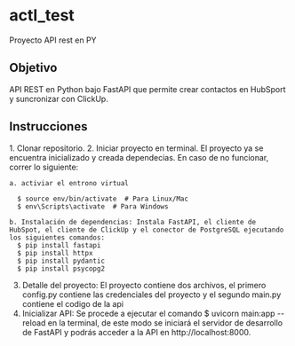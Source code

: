 # actl_test
Proyecto API rest en PY

<h2>Objetivo</h2>
API REST en Python bajo FastAPI que permite crear contactos en HubSport y suncronizar con ClickUp.

<h2>Instrucciones</h2>
1. Clonar repositorio.
2. Iniciar proyecto en terminal.
    El proyecto ya se encuentra inicializado y creada dependecias. En caso de no funcionar, correr lo siguiente:

    a. activiar el entrono virtual

      $ source env/bin/activate  # Para Linux/Mac
      $ env\Scripts\activate  # Para Windows

    b. Instalación de dependencias: Instala FastAPI, el cliente de HubSpot, el cliente de ClickUp y el conector de PostgreSQL ejecutando los siguientes comandos:
      $ pip install fastapi
      $ pip install httpx
      $ pip install pydantic
      $ pip install psycopg2
3. Detalle del proyecto: El proyecto contiene dos archivos, el primero config.py contiene las credenciales del proyecto y el segundo main.py contiene el codigo de la api
4. Inicializar API:
     Se procede a ejecutar el comando $ uvicorn main:app --reload en la terminal, de este modo se iniciará el servidor de desarrollo de FastAPI y podrás acceder a la API en http://localhost:8000.


